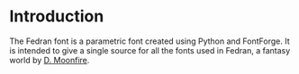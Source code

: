 # Introduction

The Fedran font is a parametric font created using Python and FontForge. It is intended to give a single source for all the fonts used in Fedran, a fantasy world by [D. Moonfire](http://d.moonfire.us/).
